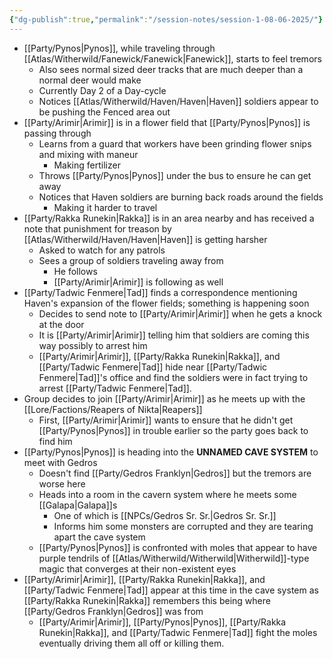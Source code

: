 ```yaml
---
{"dg-publish":true,"permalink":"/session-notes/session-1-08-06-2025/"}
---
```


- [[Party/Pynos\|Pynos]], while traveling through [[Atlas/Witherwild/Fanewick/Fanewick\|Fanewick]], starts to feel tremors
	- Also sees normal sized deer tracks that are much deeper than a normal deer would make
	- Currently Day 2 of a Day-cycle
	- Notices [[Atlas/Witherwild/Haven/Haven\|Haven]] soldiers appear to be pushing the Fenced area out
- [[Party/Arimir\|Arimir]] is in a flower field that [[Party/Pynos\|Pynos]] is passing through
	- Learns from a guard that workers have been grinding flower snips and mixing with maneur
		- Making fertilizer
	- Throws [[Party/Pynos\|Pynos]] under the bus to ensure he can get away
	- Notices that Haven soldiers are burning back roads around the fields
		- Making it harder to travel
- [[Party/Rakka Runekin\|Rakka]] is in an area nearby and has received a note that punishment for treason by [[Atlas/Witherwild/Haven/Haven\|Haven]] is getting harsher
	- Asked to watch for any patrols
	- Sees a group of soldiers traveling away from
		- He follows
		- [[Party/Arimir\|Arimir]] is following as well
- [[Party/Tadwic Fenmere\|Tad]] finds a correspondence mentioning Haven's expansion of the flower fields; something is happening soon
	- Decides to send note to [[Party/Arimir\|Arimir]] when he gets a knock at the door
	- It is [[Party/Arimir\|Arimir]] telling him that soldiers are coming this way possibly to arrest him
	- [[Party/Arimir\|Arimir]], [[Party/Rakka Runekin\|Rakka]], and [[Party/Tadwic Fenmere\|Tad]] hide near [[Party/Tadwic Fenmere\|Tad]]'s office and find the soldiers were in fact trying to arrest [[Party/Tadwic Fenmere\|Tad]].
- Group decides to join [[Party/Arimir\|Arimir]] as he meets up with the [[Lore/Factions/Reapers of Nikta\|Reapers]]
	- First, [[Party/Arimir\|Arimir]] wants to ensure that he didn't get [[Party/Pynos\|Pynos]] in trouble earlier so the party goes back to find him
- [[Party/Pynos\|Pynos]] is heading into the **UNNAMED CAVE SYSTEM** to meet with Gedros
	- Doesn't find [[Party/Gedros Franklyn\|Gedros]] but the tremors are worse here
	- Heads into a room in the cavern system where he meets some [[Galapa\|Galapa]]s
		- One of which is [[NPCs/Gedros Sr. Sr.\|Gedros Sr. Sr.]]
		- Informs him some monsters are corrupted and they are tearing apart the cave system
	- [[Party/Pynos\|Pynos]] is confronted with moles that appear to have purple tendrils of [[Atlas/Witherwild/Witherwild\|Witherwild]]-type magic that converges at their non-existent eyes
- [[Party/Arimir\|Arimir]], [[Party/Rakka Runekin\|Rakka]], and [[Party/Tadwic Fenmere\|Tad]] appear at this time in the cave system as [[Party/Rakka Runekin\|Rakka]] remembers this being where [[Party/Gedros Franklyn\|Gedros]] was from
	- [[Party/Arimir\|Arimir]], [[Party/Pynos\|Pynos]], [[Party/Rakka Runekin\|Rakka]], and [[Party/Tadwic Fenmere\|Tad]] fight the moles eventually driving them all off or killing them.